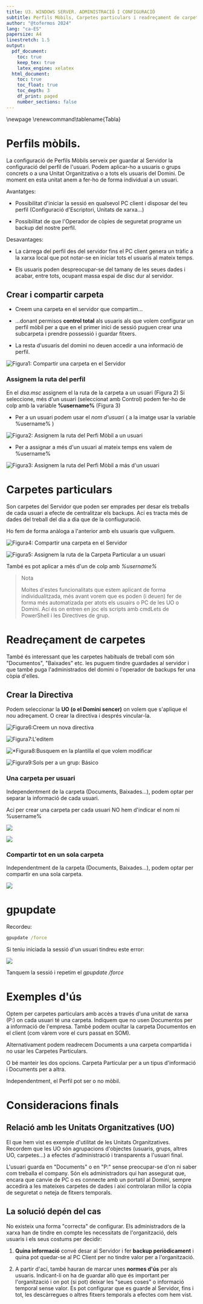 ```yaml
---
title: U3. WINDOWS SERVER. ADMINISTRACIÓ I CONFIGURACIÓ
subtitle: Perfils Mòbils, Carpetes particulars i readreçament de carpetes
author: "@tofermos 2024"
lang: "ca-ES"
papersize: A4
linestretch: 1.5
output:
  pdf_document:
    toc: true
    keep_tex: true
    latex_engine: xelatex
  html_document:
    toc: true
    toc_float: true
    toc_depth: 3
    df_print: paged
    number_sections: false
---
```


\newpage
\renewcommand\tablename{Tabla}

# Perfils mòbils.

La configuració de Perfils Mòbils serveix per guardar al Servidor la configuració del perfil de l'usuari. 
Podem aplicar-ho a usuaris o grups concrets o a una Unitat Organitzativa o a tots els usuaris del Domini. De moment en esta unitat anem a fer-ho de forma individual a un usuari.

Avantatges:

* Possibilitat d'iniciar la sessió en qualsevol PC client i disposar del teu perfil (Configuració d'Escriptori, Unitats de xarxa...)

* Possibilitat de que l'Operador de còpies de seguretat programe un backup del nostre perfil.
  
Desavantages:

* La càrrega del perfil des del servidor fins el PC client genera un tràfic a la xarxa local que pot notar-se en iniciar tots el usuaris al mateix temps.

* Els usuaris poden despreocupar-se del tamany de les seues dades i acabar, entre tots, ocupant massa espai de disc dur al servidor.




## Crear i compartir carpeta

* Creem una carpeta en el servidor que compartim...

* ...donant permisos **control total** als usuaris als que volem configurar un perfil mòbil per a que en el primer inici de sessió puguen crear una subcarpeta i prendre possessió i guardar fitxers.

* La resta d'usuaris del domini no deuen accedir a una informació de perfil.

![*Figura1: Compartir una carpeta en el Servidor*](png/CarpetaPerfilsMobils.png)

### Assignem la ruta del perfil

En el *dsa.msc* assignem el la ruta de la carpeta a un usuari (Figura 2)
Si seleccione, més d'un usuari (seleccionat amb Control) podem fer-ho de colp amb la variable **%username%** (Figura 3)

* Per a un usuari podem usar el *nom d'usuari* ( a la imatge usar la variable %username% )

![*Figura2: Assignem la ruta del Perfi Mòbil a un usuari*](png/RutaPerfils.png)


* Per a assignar a més d'un usuari al mateix temps ens valem de %username% 

![*Figura3: Assignem la ruta del Perfi Mòbil a más d'un usuari*](png/RutaPerfils2.png)


# Carpetes particulars

Son carpetes del Servidor que poden ser emprades per desar els treballs de cada usuari a efecte de centralitzar els backups. Ací es tracta més de dades del treball del dia a dia que de la confiuguració.

Ho fem de forma anàloga a l'anterior amb els usuaris que vullguem.

![*Figura4: Compartir una carpeta en el Servidor*](png/CarpetaCarpetasParticulares.png)

![*Figura5: Assignem la ruta de la Carpeta Particular a un usuari*](png/RutaCarpetaParticular.png)

També es pot aplicar a més d'un de colp amb *%username%*



>Nota
>
>Moltes d'estes funcionalitats que estem aplicant de forma individualitzada, més avant vorem que es poden (i deuen) fer de forma més automatizada per atots els usuairs o PC de les UO o Domini.
>Ací és on entren en joc els scripts amb cmdLets de PowerShell i les Directives de grup.


# Readreçament de carpetes

També és interessant que les carpetes habituals de treball com són "Documentos", "Baixades" etc. les puguem tindre guardades al servidor i que també puga l'administrados del domini o l'operador de backups fer una còpia d'elles.


## Crear la Directiva

Podem seleccionar la **UO (o el Domini sencer)** on volem que s'aplique el nou adreçament. O crear la directiva i després vincular-la.

![*Figura6:Creem un nova directiva*](png/CrearGPORedireccionar.png)

![*Figura7:L'editem*](png/EditarGPORedireccionar.png)

![*Figura8:Busquem en la plantilla el que volem modificar](png/PropiedadesGPORedireccionar.png)

![*Figura9:Sols per a un grup: Básico*](png/Basico.png)

### Una carpeta per usuari

Independentment de la carpeta (Documents, Baixades...), podem optar per separar la informació de cada usuari.

Ací per crear una carpeta per cada usuari NO hem d'indicar el nom ni %username%

![](png/CrearCarpeta.png)

![](png/CrearCarpetaRuta.png)


### Compartir tot en un sola carpeta

Independentment de la carpeta (Documents, Baixades...), podem optar per compartir en una sola carpeta.

![](png/CrearCarpetaRuta2.png)


# gpupdate

Recordeu:
```cmd
gpupdate /force
```

Si teniu iniciada la sessió d'un usuari tindreu este error:

![](png/gpupdateError.png)

Tanquem la sessió i repetim el *gpupdate /force*


# Exemples d'ús

Optem per carpetes particulars amb accès a través d'una unitat de xarxa (P:) on cada usuari té una carpeta. Indiquem que no usen Documentos per a informació de l'empresa. També podem ocultar la carpeta Documentos en el client (com vàrem vore el curs passat en SOM).

Alternativament podem readrecem Documents a una carpeta compartida i no usar les Carpetes Particulars.

O bé manteir les dos opcions. Carpeta Particular per a un tipus d'informació i Documents per a altra.

Independentment, el Perfil pot ser o no mòbil.

# Consideracions finals

## Relació amb les Unitats Organitzatives (UO)

El que hem vist es exemple d'utilitat de les Unitats Organitzatives. Recordem que les UO són agrupacions d'objectes (usuaris, grups, altres UO, carpetes...) a efectes d'administració i transparents a l'usuari final.

L'usuari guarda en "Documents" o en "P:" sense preocupar-se d'on ni saber com treballa el company. Són els administradors qui han assegurat que, encara que canvie de PC o es connecte amb un portatil al Domini, sempre accedirà a les mateixes carpetes de dades i així controlaran millor la còpia de seguretat o neteja de fitxers temporals.

## La solució depén del cas

No existeix una forma "correcta"  de configurar. Els administradors de la xarxa han de tindre en compte les necessitats de l'organització, dels usuaris i els seus costums per decidir:

1.  **Quina informació** convé desar al Servidor i fer **backup periòdicament** i quina pot quedar-se al PC Client per no tindre valor per a l'organització.

2. A partir d'ací, també hauran de marcar unes **normes d'ús** per als usuaris. Indicant-li on ha de guardar allò que és important per l'organització i on pot (si pot) deixar les "seues coses" o informació temporal sense valor.  Es pot configurar que es guarde al Servidor, fins i tot, les descàrregues o altres fitxers temporals a efectes com hem vist.



